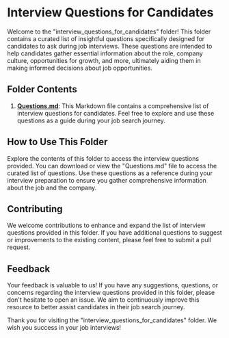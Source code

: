 # Interview Questions for Candidates

Welcome to the "interview_questions_for_candidates" folder! This folder contains a curated list of insightful questions specifically designed for candidates to ask during job interviews. These questions are intended to help candidates gather essential information about the role, company culture, opportunities for growth, and more, ultimately aiding them in making informed decisions about job opportunities.

## Folder Contents

1. [**Questions.md**](Questions.md): This Markdown file contains a comprehensive list of interview questions for candidates. Feel free to explore and use these questions as a guide during your job search journey.

## How to Use This Folder

Explore the contents of this folder to access the interview questions provided. You can download or view the "Questions.md" file to access the curated list of questions. Use these questions as a reference during your interview preparation to ensure you gather comprehensive information about the job and the company.

## Contributing

We welcome contributions to enhance and expand the list of interview questions provided in this folder. If you have additional questions to suggest or improvements to the existing content, please feel free to submit a pull request.

## Feedback

Your feedback is valuable to us! If you have any suggestions, questions, or concerns regarding the interview questions provided in this folder, please don't hesitate to open an issue. We aim to continuously improve this resource to better assist candidates in their job search journey.

Thank you for visiting the "interview_questions_for_candidates" folder. We wish you success in your job interviews!
